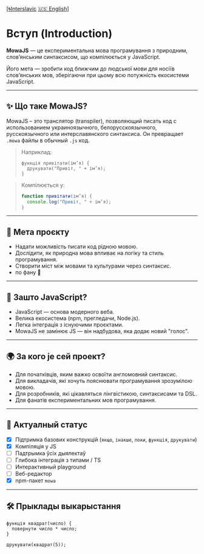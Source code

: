 [[🌀Interslavic](../00_intro.md) [🇺🇸 English](../en/00_intro.md)]


# Вступ (Introduction)

**MowaJS** — це експериментальна мова програмування з природним, слов’янським синтаксисом, що компілюється у JavaScript.

Його мета — зробити код ближчим до людської мови для носіїв слов’янських мов, зберігаючи при цьому всю потужність екосистеми JavaScript.

---

## ✨ Що таке MowaJS?

MowaJS – это транслятор (transpiler), позволяющий писать код с использованием украиноязычного, белорусскоязычного, русскоязычного или интерславянского синтаксиса. Он превращает `.mowa` файлы в обычный `.js` код.

> Наприклад:
> ```mowa
> функція привітати(ім’я) {
>   друкувати("Привіт, " + ім’я);
> }
> ```

> Компілюється у:
> ```js
> function привітати(ім’я) {
>   console.log("Привіт, " + ім’я);
> }
> ```

---

## 🎯 Мета проєкту

- Надати можливість писати код рідною мовою.
- Дослідити, як природна мова впливає на логіку та стиль програмування.
- Створити міст між мовами та культурами через синтаксис.
- по фану 🍄

---

## 🧭 Зашто JavaScript?

- JavaScript — основа модерного веба.
- Велика екосистема (npm, прегледачи, Node.js).
- Легка інтеграція з існуючими проєктами.
- MowaJS не замінює JS — він надбудова, яка додає новий "голос".

---

## 🌍 За кого је сей проект?

- Для початківців, яким важко освоїти англомовний синтаксис.
- Для викладачів, які хочуть пояснювати програмування зрозумілою мовою.
- Для розробників, які цікавляться лінгвістикою, синтаксисами та DSL.
- Для фанатів експериментальних мов програмування.

---

## 🚀 Актуалный статус

- [x] Підтримка базових конструкцій (`якщо`, `інакше`, `поки`, `функція`, `друкувати`)
- [x] Компіляція у JS
- [ ] Падтрымка ўсіх дыялектаў
- [ ] Глибока інтеграція з типами / TS
- [ ] Интерактивный playground
- [ ] Веб-редактор
- [x] npm-пакет `mowa`

---

## 🛠️ Прыклады выкарыстання

```mowa
функція квадрат(число) {
  повернути число * число;
}

друкувати(квадрат(5));